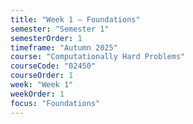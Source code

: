 ```yaml
---
title: "Week 1 – Foundations"
semester: "Semester 1"
semesterOrder: 1
timeframe: "Autumn 2025"
course: "Computationally Hard Problems"
courseCode: "02450"
courseOrder: 1
week: "Week 1"
weekOrder: 1
focus: "Foundations"
---
```


